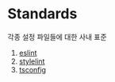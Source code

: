 # Standards

각종 설정 파일들에 대한 사내 표준

1. [eslint](./eslint-config)
2. [stylelint](./stylelint-config)
3. [tsconfig](./tsconfig)
